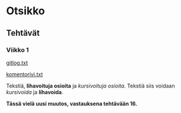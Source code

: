 # Otsikko

## Tehtävät

### Viikko 1

[gitlog.txt](https://github.com/nie-ed/ot-harjoitustyo/blob/master/laskarit/viikko1/gitlog.txt)

[komentorivi.txt](https://github.com/nie-ed/ot-harjoitustyo/blob/master/laskarit/viikko1/komentorivi.txt)

Tekstiä, **lihavoituja osioita** ja *kursivoituja osioita*.
Tekstiä siis voidaan *kursivoida* ja **lihavoida**.

**Tässä vielä uusi muutos, vastauksena tehtävään 16.**
